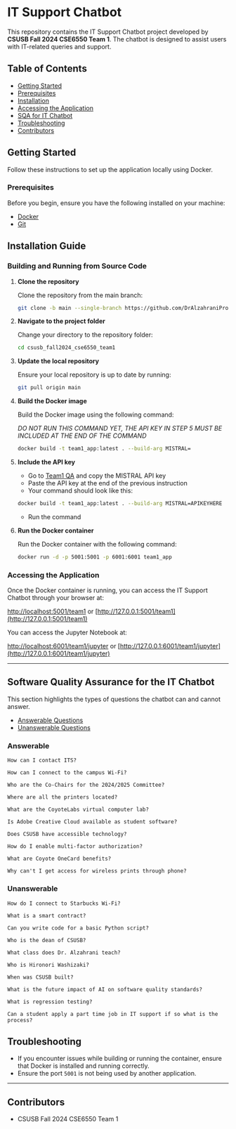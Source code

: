 # IT Support Chatbot

This repository contains the IT Support Chatbot project developed by **CSUSB Fall 2024 CSE6550 Team 1**. The chatbot is designed to assist users with IT-related queries and support.

## Table of Contents

- [Getting Started](#getting-started)
- [Prerequisites](#prerequisites)
- [Installation](#installation)
- [Accessing the Application](#accessing-the-application)
- [SQA for IT Chatbot](#software-quality-assurance-for-the-it-chatbot)
- [Troubleshooting](#troubleshooting)
- [Contributors](#contributors)

## Getting Started

Follow these instructions to set up the application locally using Docker.

### Prerequisites

Before you begin, ensure you have the following installed on your machine:

- [Docker](https://www.docker.com/get-started)
- [Git](https://git-scm.com/downloads)

## Installation Guide

### Building and Running from Source Code

1. **Clone the repository**

   Clone the repository from the main branch:

   ```bash
   git clone -b main --single-branch https://github.com/DrAlzahraniProjects/csusb_fall2024_cse6550_team1.git
   ```

2. **Navigate to the project folder**

   Change your directory to the repository folder:

   ```bash
   cd csusb_fall2024_cse6550_team1
   ```

3. **Update the local repository**

   Ensure your local repository is up to date by running:

   ```bash
   git pull origin main
   ```
   
4. **Build the Docker image**

   Build the Docker image using the following command:

   *DO NOT RUN THIS COMMAND YET, THE API KEY IN STEP 5 MUST BE INCLUDED AT THE END OF THE COMMAND*

   ```bash
   docker build -t team1_app:latest . --build-arg MISTRAL=
   ```

5. **Include the API key**

   - Go to [Team1 QA](https://csusb.instructure.com/courses/43192/discussion_topics/419701) and copy the MISTRAL API key
   - Paste the API key at the end of the previous instruction
   - Your command should look like this:
   ```bash
   docker build -t team1_app:latest . --build-arg MISTRAL=APIKEYHERE
   ```
   - Run the command

6. **Run the Docker container**

   Run the Docker container with the following command:

   ```bash
   docker run -d -p 5001:5001 -p 6001:6001 team1_app
   ```

### Accessing the Application

Once the Docker container is running, you can access the IT Support Chatbot through your browser at:

[http://localhost:5001/team1](http://localhost:5001/team1) or [http://127.0.0.1:5001/team1](http://127.0.0.1:5001/team1)

You can access the Jupyter Notebook at:

[http://localhost:6001/team1/jupyter](http://localhost:6001/team1/jupyter) or [http://127.0.0.1:6001/team1/jupyter](http://127.0.0.1:6001/team1/jupyter)

---

## Software Quality Assurance for the IT Chatbot

This section highlights the types of questions the chatbot can and cannot answer.

- [Answerable Questions](#answerable)
- [Unanswerable Questions](#unanswerable)


### Answerable
```plaintext
How can I contact ITS? 
```
```plaintext
How can I connect to the campus Wi-Fi?
```
```plaintext
Who are the Co-Chairs for the 2024/2025 Committee?
```
```plaintext
Where are all the printers located?
```
```plaintext
What are the CoyoteLabs virtual computer lab?
```
```plaintext
Is Adobe Creative Cloud available as student software?
```
```plaintext
Does CSUSB have accessible technology?
```
```plaintext
How do I enable multi-factor authorization?
```
```plaintext
What are Coyote OneCard benefits?
```
```plaintext
Why can't I get access for wireless prints through phone?
```

### Unanswerable
```plaintext
How do I connect to Starbucks Wi-Fi? 
```
```plaintext
What is a smart contract?
```
```plaintext
Can you write code for a basic Python script?
```
```plaintext
Who is the dean of CSUSB?
```
```plaintext
What class does Dr. Alzahrani teach?
```
```plaintext
Who is Hironori Washizaki?
```
```plaintext
When was CSUSB built?
```
```plaintext
What is the future impact of AI on software quality standards?
```
```plaintext
What is regression testing?
```
```plaintext
Can a student apply a part time job in IT support if so what is the process?
```

## Troubleshooting

- If you encounter issues while building or running the container, ensure that Docker is installed and running correctly.
- Ensure the port `5001` is not being used by another application.

---

## Contributors

- CSUSB Fall 2024 CSE6550 Team 1

